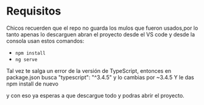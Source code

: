 # Requisitos
Chicos recuerden que el repo no guarda los mulos que fueron usados,por lo tanto apenas lo
descarguen abran el proyecto desde el VS code y desde la consola usan estos comandos:

- `npm install`
- `ng serve`

Tal vez te salga un error de la versión de TypeScript, entonces en package.json busca "typescript": "^3.4.5" y lo cambias por ~3.4.5
Y le das npm install de nuevo

y con eso ya esperas a que descargue todo y podras abrir el proyecto.

